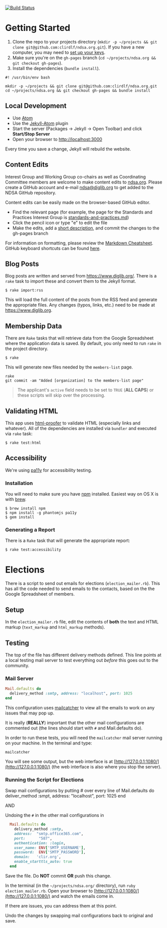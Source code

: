 [![Build Status](https://travis-ci.org/clirdlf/ndsa.org.svg?branch=gh-pages)](https://travis-ci.org/clirdlf/ndsa.org)

# Getting Started
1. Clone the repo to your projects directory (`mkdir -p ~/projects && git clone git@github.com:clirdlf/ndsa.org.git`). If you have a new computer, you may need to [set up your keys](https://help.github.com/articles/generating-ssh-keys/).
2. Make sure you're on the `gh-pages` branch (`cd ~/projects/ndsa.org && git checkout gh-pages`).
3. Install the dependencies (`bundle install`).

```
#! /usr/bin/env bash

mkdir -p ~/projects && git clone git@github.com:clirdlf/ndsa.org.git
cd ~/projects/ndsa.org && git checkout gh-pages && bundle install
```

## Local Development
- Use [Atom](https://atom.io/)
- Use the [Jekyll-Atom](https://github.com/arcath/jekyll-atom) plugin
- Start the server (Packages -> Jekyll -> Open Toolbar) and click **Start/Stop Server**
- Open your browser to [http://localhost:3000](http://localhost:3000)

Every time you save a change, Jekyll will rebuild the website.

## Content Edits

Interest Group and Working Group co-chairs as well as Coordinating
Committee members are welcome to make content edits to
[ndsa.org](ndsa.org). Please create a GitHub account and e-mail
[ndsa@diglib.org](mailto:ndsa@diglib.org) to get added to the NDSA
GitHub repository.

Content edits can be easily made on the browser-based GitHub editor.
- Find the relevant page (for example, the page for the Standards and
  Practices Interest Group is
[standards-and-practices.md](https://github.com/clirdlf/ndsa.org/blob/gh-pages/standards-and-practices.md))
- Click the pencil icon or type "e" to edit the file
- Make the edits, add a [short description](http://chris.beams.io/posts/git-commit/), and commit the changes to the
  gh-pages branch

For information on formatting, please review the [Markdown
  Cheatsheet](https://github.com/adam-p/markdown-here/wiki/Markdown-Cheatsheet). GitHub keyboard shortcuts can be found
[here](https://help.github.com/articles/using-keyboard-shortcuts/).

## Blog Posts

Blog posts are written and served from https://www.diglib.org/. There is a `rake` task to import these and convert them to the Jekyll format.

```
$ rake import:rss
```

This will load the full content of the posts from the RSS feed and generate the appropriate files. Any changes (typos, links, etc.) need to be made at https://www.diglib.org.

## Membership Data

There are `Rake` tasks that will retrieve data from the Google Spreadsheet where the application data is saved. By default, you only need to run `rake` in the project directory.

```
$ rake
```

This will generate new files needed by the `members-list` page.

```
rake
git commit -am "Added [organization] to the members-list page"
```

> The applicant's `active` field needs to be set to `TRUE` (**ALL CAPS**) or these scripts will skip over the processing.

## Validating HTML
This app uses [html-proofer](https://rubygems.org/gems/html-proofer) to validate
HTML (especially links and whatever). All of the dependencies are installed via
`bundler` and executed via `rake` task:

```
$ rake test:html
```

## Accessibility

We're using [pa11y](https://github.com/nature/pa11y) for accessibility testing.

### Installation

You will need to make sure you have [npm](https://www.npmjs.com/) installed.
Easiest way on OS X is with [brew](http://brew.sh/).

```
$ brew install npm
$ npm install -g phantomjs pa11y
$ gem install
```

### Generating a Report

There is a `Rake` task that will generate the appropriate report:

```
$ rake test:accessibility
```

# Elections

There is a script to send out emails for elections (`election_mailer.rb`). This has all the code needed to send emails to the contacts, based on the the Google Spreadsheet of members.

## Setup

In the `election_mailer.rb` file, edit the contents of **both** the text and HTML markup (`text_markup` and `html_markup` methods).

## Testing

The top of the file has different delivery methods defined. This line points at a local testing mail server to test everything out *before* this goes out to the community.

### Mail Server

```ruby
Mail.defaults do
  delivery_method :smtp, address: "localhost", port: 1025
end
```

This configuration uses [mailcatcher](https://mailcatcher.me/) to view all the emails to work on any issues that may pop up.

It is really (**REALLY**) important that the other mail configurations are commented out (the lines should start with `#` and Mail.defaults do).

In order to run these tests, you will need the `mailcatcher` mail server running on your machine. In the terminal and type:

```
mailcatcher
```

You will see some output, but the web interface is at [http://127.0.0.1:1080/](http://127.0.0.1:1080/) (the web interface is also where you stop the server).

### Running the Script for Elections

Swap mail configurations by putting # over every line of
  Mail.defaults do
    deliver_method :smpt, address: "localhost", port: 1025
  end

AND

Undoing the `#` in the other mail configurations in

```ruby
  Mail.defaults do
    delivery_method :smtp,
    address:  "smtp.office365.com",
    port:      "587",
    authentication: :login,
    user_name: ENV['SMTP_USERNAME'],
    password:  ENV['SMTP_PASSWORD'],
    domain:   'clir.org',
    enable_starttls_auto: true
  end
```

Save the file. Do **NOT** commit **OR** push this change.

In the terminal (in the `~/projects/ndsa.org/` directory), run `ruby election_mailer.rb`. Open your browser to [http://127.0.0.1:1080/](http://127.0.0.1:1080/) and watch the emails come in.

If there are issues, you can address them at this point.

Undo the changes by swapping mail configurations back to original and save.
